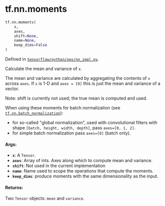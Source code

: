 <div itemscope itemtype="http://developers.google.com/ReferenceObject">
<meta itemprop="name" content="tf.nn.moments" />
<meta itemprop="path" content="Stable" />
</div>

# tf.nn.moments

``` python
tf.nn.moments(
    x,
    axes,
    shift=None,
    name=None,
    keep_dims=False
)
```



Defined in [`tensorflow/python/ops/nn_impl.py`](/code/stable/tensorflow/python/ops/nn_impl.py).

Calculate the mean and variance of `x`.

The mean and variance are calculated by aggregating the contents of `x`
across `axes`.  If `x` is 1-D and `axes = [0]` this is just the mean
and variance of a vector.

Note: shift is currently not used; the true mean is computed and used.

When using these moments for batch normalization (see
<a href="../../tf/nn/batch_normalization.md"><code>tf.nn.batch_normalization</code></a>):

 * for so-called "global normalization", used with convolutional filters with
   shape `[batch, height, width, depth]`, pass `axes=[0, 1, 2]`.
 * for simple batch normalization pass `axes=[0]` (batch only).

#### Args:

* <b>`x`</b>: A `Tensor`.
* <b>`axes`</b>: Array of ints.  Axes along which to compute mean and
    variance.
* <b>`shift`</b>: Not used in the current implementation
* <b>`name`</b>: Name used to scope the operations that compute the moments.
* <b>`keep_dims`</b>: produce moments with the same dimensionality as the input.


#### Returns:

Two `Tensor` objects: `mean` and `variance`.
